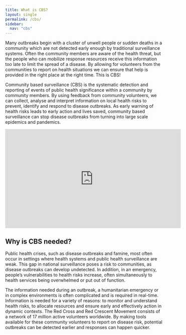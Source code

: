 ```yaml
---
title: What is CBS?
layout: single
permalink: /cbs/
sidebar:
  nav: "cbs"
---
```


Many outbreaks begin with a cluster of unwell people or sudden deaths in a community which are not detected early enough by traditional surveillance systems. Often the community members are aware of the health threat, but the people who can mobilize response resources receive this information too late to limit the spread of a disease. By allowing for volunteers from the communities to report on health situations we can ensure that help is provided in the right place at the right time. This is CBS!

Community based surveillance (CBS) is the systematic detection and reporting of events of public health significance within a community by community members. By using feedback from community volunteers, we can collect, analyse and interpret information on local health risks to prevent, identify and respond to disease outbreaks. As early warning of health risks leads to early action and lives saved, community based surveillance can stop disease outbreaks from turning into large scale epidemics and pandemics.

<iframe src="https://www.youtube.com/embed/Sgj6rWieVCk" width="560" height="315" frameborder="0"> </iframe>

## Why is CBS needed?

Public health crises, such as disease outbreaks and famine, most often occur in settings where health systems and public health surveillance are weak. This gap in national surveillance poses a risk to communities, as disease outbreaks can develop undetected. In addition, in an emergency, people’s vulnerabilities to health risks increase, often simultaneously to health services being overwhelmed or put out of function.

The information needed during an outbreak, a humanitarian emergency or in complex environments is often complicated and is required in real-time. Information is needed for a variety of reasons: to monitor and understand health risks, to allocate resources and ensure early and effectively action in dynamic contexts. The Red Cross and Red Crescent Movement consists of a network of 17 million active volunteers worldwide. By making tools available for these community volunteers to report on disease risk, potential outbreaks can be detected earlier and responses can happen quicker.


 


